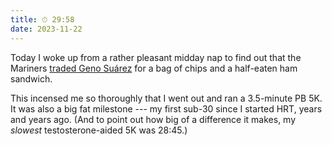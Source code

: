 ```yaml
---
title: ⏱ 29:58
date: 2023-11-22
---
```


Today I woke up from a rather pleasant midday nap to find out that the Mariners [traded Geno Su&aacute;rez](https://www.mlb.com/news/eugenio-suarez-d-backs-trade) for a bag of chips and a half-eaten ham sandwich.

This incensed me so thoroughly that I went out and ran a 3.5-minute <abbr>PB</abbr> <abbr>5K.</abbr> It was also a big fat milestone --- my first sub-30 since I started HRT, years and years ago. (And to point out how big of a difference it makes, my *slowest* testosterone-aided <abbr>5K</abbr> was 28:45.)
